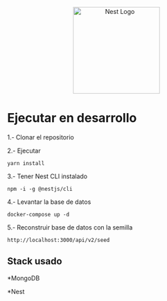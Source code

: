 <p align="center">
  <a href="http://nestjs.com/" target="blank"><img src="https://nestjs.com/img/logo-small.svg" width="200" alt="Nest Logo" /></a>
</p>

# Ejecutar en desarrollo
1.- Clonar el repositorio

2.- Ejecutar
```
yarn install
```

3.- Tener Nest CLI instalado
```
npm -i -g @nestjs/cli
```

4.- Levantar la base de datos
```
docker-compose up -d
```

5.- Reconstruir base de datos con la semilla
```
http://localhost:3000/api/v2/seed
```

## Stack usado
*MongoDB

*Nest
